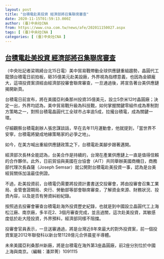 ```yaml
---
layout: post
title: "台積電赴美投資 經濟部將召集聯席審查"
date: 2020-11-15T01:59:13.000Z
author: (臺)中央社CNA
from: https://www.cna.com.tw/news/afe/202011150027.aspx
tags: [ (臺)中央社CNA ]
categories: [ (臺)中央社CNA ]
---
```

<!--1605405553000-->
[台積電赴美投資 經濟部將召集聯席審查](https://www.cna.com.tw/news/afe/202011150027.aspx)
------

<div>
<div></div><div class="paragraph"><p>（中央社記者梁珮綺台北15日電）美中貿易戰帶動全球供應鏈重組趨勢，晶圓代工龍頭台積電日前拍板，砸35億美元赴美設廠，外界視為指標意義，也因為金額龐大，這項投資案須經由經濟部投審會聯席審查，一旦通過後，將宣告著台美供應鏈揭開新頁。</p><p>台積電日前宣布，將在美國亞利桑那州投資35億美元，設立5奈米12吋晶圓廠；決定一出，外界均認為，美中貿易戰升級為科技戰，如何掌握關鍵零組件成為牽制對方策略之一，對照台積電晶圓代工全球市占率逾5成，拉攏台積電，成為關鍵一環。</p><p>仔細觀察台積電創辦人張忠謀談話，早在去年11月運動會，他就提到，「當世界不安寧，台積電將變成地緣策略家的必爭之地」。</p><p>如今，在美方喊出重組供應鏈政策之下，台積電赴美腳步跟著邁開。</p><p>經濟部次長林全能認為，台美合作是持續的，台灣在產業供應鏈上一直是值得信賴的合作夥伴。此外，日前貿協與美國在台協會（AIT）共同舉辦美國商機日，商務部代理次長森薩（Joseph Semsar）就公開對台積電赴美投資一事，認為是台美經貿關係加溫最佳例證。</p><p>不過，赴美投資前，台積電仍需要將投資計畫書送交投審會，將由投審會召集工業局、金管會證期局、央行、勞動部等部會聯席審查，了解資金來源、財務狀況、投資內容，以及是否有勞資糾紛紀錄。</p><p>按照過去投審會審查台積電赴海外投資歷史紀錄，也就是到中國設立晶圓代工上海松江廠、南京廠，多半花2、3個月審查完成，並且過關，這次赴美投資，其敏感度低於赴大陸投資，外界預料，經濟部同樣不阻擋。</p><p>投審會官員表示，一旦送審通過，將是台灣近8年來最大的對外投資案，前一個投資案是2012年聯發科以新台幣1128億元合併晨星半導體。</p><p>未來美國亞利桑那州新廠，將是台積電在海外第3座晶圓廠，前2座分別位於中國上海與南京。（編輯：潘羿菁）1091115</p></div>
</div>
